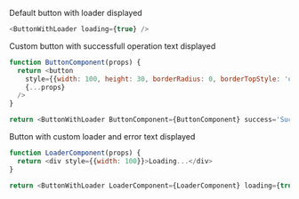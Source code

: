 Default button with loader displayed

```js
<ButtonWithLoader loading={true} />
```

Custom button with successfull operation text displayed

```js
function ButtonComponent(props) {
  return <button
    style={{width: 100, height: 30, borderRadius: 0, borderTopStyle: 'dashed', borderRightStyle: 'solid', borderBottomStyle: 'dashed', borderLeftStyle: 'solid', borderWidth: 2, borderColor: 'black'}}
    {...props}
  />
}

return <ButtonWithLoader ButtonComponent={ButtonComponent} success='Success!'>Button</ButtonWithLoader>
```

Button with custom loader and error text displayed

```js
function LoaderComponent(props) {
  return <div style={{width: 100}}>Loading...</div>
}

return <ButtonWithLoader LoaderComponent={LoaderComponent} loading={true} error='Error!'>Button</ButtonWithLoader>
```